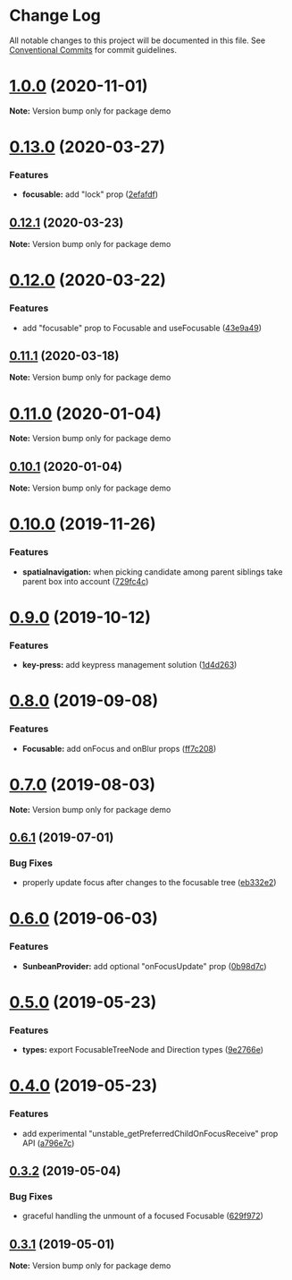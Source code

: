 # Change Log

All notable changes to this project will be documented in this file.
See [Conventional Commits](https://conventionalcommits.org) for commit guidelines.

# [1.0.0](https://github.com/wzrdzl/react-sunbeam/compare/v0.13.0...v1.0.0) (2020-11-01)

**Note:** Version bump only for package demo

# [0.13.0](https://github.com/wzrdzl/react-sunbeam/compare/v0.12.1...v0.13.0) (2020-03-27)

### Features

-   **focusable:** add "lock" prop ([2efafdf](https://github.com/wzrdzl/react-sunbeam/commit/2efafdf7debb5471dcf9d2fc28b041d1a2287468))

## [0.12.1](https://github.com/wzrdzl/react-sunbeam/compare/v0.12.0...v0.12.1) (2020-03-23)

**Note:** Version bump only for package demo

# [0.12.0](https://github.com/wzrdzl/react-sunbeam/compare/v0.11.1...v0.12.0) (2020-03-22)

### Features

-   add "focusable" prop to Focusable and useFocusable ([43e9a49](https://github.com/wzrdzl/react-sunbeam/commit/43e9a49320dee817b02d1ddfb486bbd21825bd8a))

## [0.11.1](https://github.com/wzrdzl/react-sunbeam/compare/v0.11.0...v0.11.1) (2020-03-18)

**Note:** Version bump only for package demo

# [0.11.0](https://github.com/wzrdzl/react-sunbeam/compare/v0.10.1...v0.11.0) (2020-01-04)

**Note:** Version bump only for package demo

## [0.10.1](https://github.com/wzrdzl/react-sunbeam/compare/v0.10.0...v0.10.1) (2020-01-04)

**Note:** Version bump only for package demo

# [0.10.0](https://github.com/wzrdzl/react-sunbeam/compare/v0.9.0...v0.10.0) (2019-11-26)

### Features

-   **spatialnavigation:** when picking candidate among parent siblings take parent box into account ([729fc4c](https://github.com/wzrdzl/react-sunbeam/commit/729fc4c))

# [0.9.0](https://github.com/wzrdzl/react-sunbeam/compare/v0.8.0...v0.9.0) (2019-10-12)

### Features

-   **key-press:** add keypress management solution ([1d4d263](https://github.com/wzrdzl/react-sunbeam/commit/1d4d263))

# [0.8.0](https://github.com/wzrdzl/react-sunbeam/compare/v0.7.0...v0.8.0) (2019-09-08)

### Features

-   **Focusable:** add onFocus and onBlur props ([ff7c208](https://github.com/wzrdzl/react-sunbeam/commit/ff7c208))

# [0.7.0](https://github.com/wzrdzl/react-sunbeam/compare/v0.6.1...v0.7.0) (2019-08-03)

**Note:** Version bump only for package demo

## [0.6.1](https://github.com/wzrdzl/react-sunbeam/compare/v0.6.0...v0.6.1) (2019-07-01)

### Bug Fixes

-   properly update focus after changes to the focusable tree ([eb332e2](https://github.com/wzrdzl/react-sunbeam/commit/eb332e2))

# [0.6.0](https://github.com/wzrdzl/react-sunbeam/compare/v0.5.0...v0.6.0) (2019-06-03)

### Features

-   **SunbeanProvider:** add optional "onFocusUpdate" prop ([0b98d7c](https://github.com/wzrdzl/react-sunbeam/commit/0b98d7c))

# [0.5.0](https://github.com/wzrdzl/react-sunbeam/compare/v0.4.0...v0.5.0) (2019-05-23)

### Features

-   **types:** export FocusableTreeNode and Direction types ([9e2766e](https://github.com/wzrdzl/react-sunbeam/commit/9e2766e))

# [0.4.0](https://github.com/wzrdzl/react-sunbeam/compare/v0.3.2...v0.4.0) (2019-05-23)

### Features

-   add experimental "unstable_getPreferredChildOnFocusReceive" prop API ([a796e7c](https://github.com/wzrdzl/react-sunbeam/commit/a796e7c))

## [0.3.2](https://github.com/wzrdzl/react-sunbeam/compare/v0.3.1...v0.3.2) (2019-05-04)

### Bug Fixes

-   graceful handling the unmount of a focused Focusable ([629f972](https://github.com/wzrdzl/react-sunbeam/commit/629f972))

## [0.3.1](https://github.com/wzrdzl/react-sunbeam/compare/v0.3.0...v0.3.1) (2019-05-01)

**Note:** Version bump only for package demo
